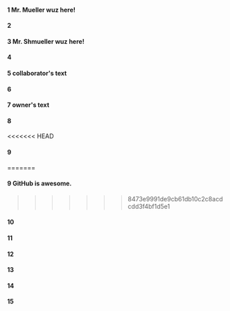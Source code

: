 #### 1 Mr. Mueller wuz here!
#### 2
#### 3 Mr. Shmueller wuz here!
#### 4
#### 5 collaborator's text
#### 6
#### 7 owner's text
#### 8
<<<<<<< HEAD
#### 9 
=======
#### 9 GitHub is awesome.
>>>>>>> 8473e9991de9cb61db10c2c8acdcdd3f4bf1d5e1
#### 10
#### 11
#### 12
#### 13
#### 14
#### 15